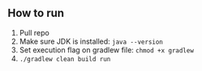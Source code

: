 ## How to run

1. Pull repo
2. Make sure JDK is installed: `java --version`
3. Set execution flag on gradlew file: `chmod +x gradlew`
3. `./gradlew clean build run`